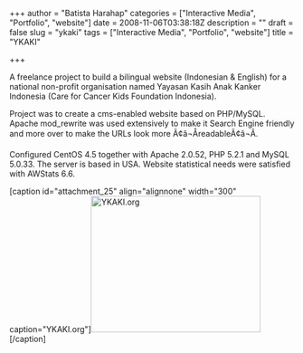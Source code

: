 +++
author = "Batista Harahap"
categories = ["Interactive Media", "Portfolio", "website"]
date = 2008-11-06T03:38:18Z
description = ""
draft = false
slug = "ykaki"
tags = ["Interactive Media", "Portfolio", "website"]
title = "YKAKI"

+++


A freelance project to build a bilingual website (Indonesian &amp; English) for a national non-profit organisation named Yayasan Kasih Anak Kanker Indonesia (Care for Cancer Kids Foundation Indonesia).

Project was to create a cms-enabled website based on PHP/MySQL. Apache mod_rewrite was used extensively to make it Search Engine friendly and more over to make the URLs look more Ã¢â¬ÅreadableÃ¢â¬Â.

Configured CentOS 4.5 together with Apache 2.0.52, PHP 5.2.1 and MySQL 5.0.33. The server is based in USA. Website statistical needs were satisfied with AWStats 6.6.

[caption id="attachment_25" align="alignnone" width="300" caption="YKAKI.org"]<a href="http://www.bango29.com/go/wp-content/uploads/2008/11/ykaki.jpg" rel="lightbox"><img class="size-medium wp-image-25" title="YKAKI.org" src="http://www.bango29.com/go/wp-content/uploads/2008/11/ykaki-300x241.jpg" alt="YKAKI.org" width="300" height="241" /></a>[/caption]